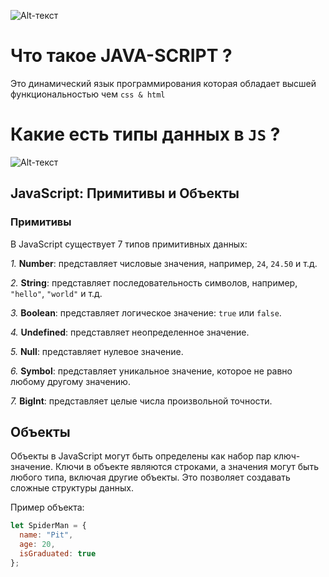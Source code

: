 
![Alt-текст](https://toto-school.ru/800/600/https/pbs.twimg.com/media/DUQBnAKVwAAq_Jd.jpg "Заголовок изображения")

# Что такое JAVA-SCRIPT ?
Это динамический язык программирования которая обладает высшей функциональностью чем `css & html`

# Какие есть типы данных в `JS` ?
![Alt-текст](https://sun9-80.userapi.com/impg/3_S5UoDoa--Nnonafl4vwkdn5u1EC99gUPmfEA/pHBbjQkeoOM.jpg?size=1080x1350&quality=96&sign=5c2669c26553e24f0a92ae5d8c550f5a&c_uniq_tag=jl-q1-Y78fBZwpeaOQ7brV743CTuU_bYK98AKECaNE8&type=album "Заголовок изображения")

## JavaScript: Примитивы и Объекты

### Примитивы

В JavaScript существует 7 типов примитивных данных:

*1.* **Number**: представляет числовые значения, например, `24`, `24.50` и т.д.

*2.* **String**: представляет последовательность символов, например, `"hello"`, `"world"` и т.д.

*3.* **Boolean**: представляет логическое значение: `true` или `false`.

*4.* **Undefined**: представляет неопределенное значение.

*5.* **Null**: представляет нулевое значение.

*6.* **Symbol**: представляет уникальное значение, которое не равно любому другому значению.

*7.* **BigInt**: представляет целые числа произвольной точности.

## Объекты

Объекты в JavaScript могут быть определены как набор пар ключ-значение. Ключи в объекте являются строками, а значения могут быть любого типа, включая другие объекты. Это позволяет создавать сложные структуры данных.


Пример объекта:


```javascript
let SpiderMan = {
  name: "Pit",
  age: 20,
  isGraduated: true
}; 
```

